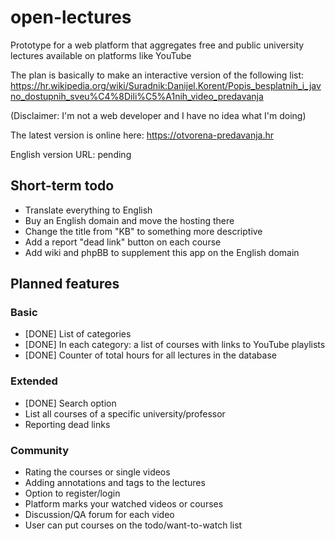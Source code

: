 # open-lectures
Prototype for a web platform that aggregates free and public university lectures available on platforms like YouTube

The plan is basically to make an interactive version of the following list:
https://hr.wikipedia.org/wiki/Suradnik:Danijel.Korent/Popis_besplatnih_i_javno_dostupnih_sveu%C4%8Dili%C5%A1nih_video_predavanja

(Disclaimer: I'm not a web developer and I have no idea what I'm doing)

The latest version is online here:
https://otvorena-predavanja.hr

English version URL: pending

## Short-term todo

- Translate everything to English
- Buy an English domain and move the hosting there
- Change the title from "KB" to something more descriptive
- Add a report "dead link" button on each course
- Add wiki and phpBB to supplement this app on the English domain

## Planned features

### Basic

- [DONE] List of categories
- [DONE] In each category: a list of courses with links to YouTube playlists
- [DONE] Counter of total hours for all lectures in the database

### Extended

- [DONE] Search option
- List all courses of a specific university/professor
- Reporting dead links

### Community

- Rating the courses or single videos
- Adding annotations and tags to the lectures 
- Option to register/login
- Platform marks your watched videos or courses
- Discussion/QA forum for each video
- User can put courses on the todo/want-to-watch list
